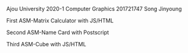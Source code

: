 Ajou University 2020-1 
Computer Graphics
201721747 Song Jinyoung

First ASM-Matrix Calculator with JS/HTML

Second ASM-Name Card with Postscript

Third ASM-Cube with JS/HTML